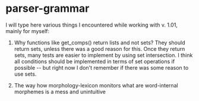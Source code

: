# parser-grammar
I will type here various things I encountered while working with v. 1.01, mainly for myself:

1. Why functions like get_comps() return lists and not sets? They should return sets, unless there was a good reason for this. Once
they return sets, many tests are easier to implement by using set intersection. I think all conditions should be implemented in terms of set operations if possible -- but right now I don't remember if there was some reason to use sets.

2. The way how morphology-lexicon monitors  what are word-internal morphemes is a mess and unintuitive
